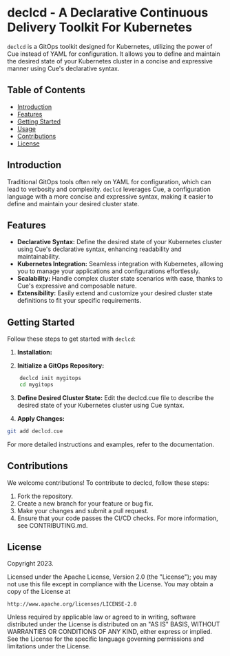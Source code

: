 # declcd - A Declarative Continuous Delivery Toolkit For Kubernetes

`declcd` is a GitOps toolkit designed for Kubernetes, utilizing the power of Cue instead of YAML for configuration. It allows you to define and maintain the desired state of your Kubernetes cluster in a concise and expressive manner using Cue's declarative syntax.

## Table of Contents
- [Introduction](#introduction)
- [Features](#features)
- [Getting Started](#getting-started)
- [Usage](#usage)
- [Contributions](#contributions)
- [License](#license)

## Introduction

Traditional GitOps tools often rely on YAML for configuration, which can lead to verbosity and complexity. `declcd` leverages Cue, a configuration language with a more concise and expressive syntax, making it easier to define and maintain your desired cluster state.

## Features

- **Declarative Syntax:** Define the desired state of your Kubernetes cluster using Cue's declarative syntax, enhancing readability and maintainability.
- **Kubernetes Integration:** Seamless integration with Kubernetes, allowing you to manage your applications and configurations effortlessly.
- **Scalability:** Handle complex cluster state scenarios with ease, thanks to Cue's expressive and composable nature.
- **Extensibility:** Easily extend and customize your desired cluster state definitions to fit your specific requirements.

## Getting Started

Follow these steps to get started with `declcd`:

1. **Installation:**

2. **Initialize a GitOps Repository:**
```bash
    declcd init mygitops
    cd mygitops
```

3. **Define Desired Cluster State:**
Edit the declcd.cue file to describe the desired state of your Kubernetes cluster using Cue syntax.

4. **Apply Changes:**
```bash
git add declcd.cue
```
For more detailed instructions and examples, refer to the documentation.

## Contributions

We welcome contributions! To contribute to declcd, follow these steps:

1. Fork the repository.
2. Create a new branch for your feature or bug fix.
3. Make your changes and submit a pull request.
4. Ensure that your code passes the CI/CD checks.
For more information, see CONTRIBUTING.md.

## License

Copyright 2023.

Licensed under the Apache License, Version 2.0 (the "License");
you may not use this file except in compliance with the License.
You may obtain a copy of the License at

    http://www.apache.org/licenses/LICENSE-2.0

Unless required by applicable law or agreed to in writing, software
distributed under the License is distributed on an "AS IS" BASIS,
WITHOUT WARRANTIES OR CONDITIONS OF ANY KIND, either express or implied.
See the License for the specific language governing permissions and
limitations under the License.

